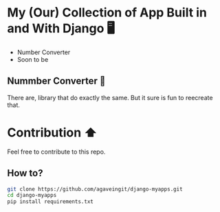 # My (Our) Collection of App Built in and With Django 🖥️

- Number Converter
- Soon to be

## Nummber Converter 🔢

There are, library that do exactly the same. But it sure is fun to reecreate that.

# Contribution ⬆️

Feel free to contribute to this repo.

## How to?

```bash
git clone https://github.com/agaveingit/django-myapps.git
cd django-myapps
pip install requirements.txt
```
